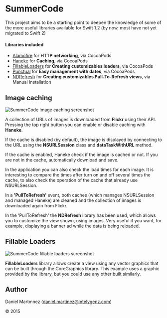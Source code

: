 SummerCode
===========
This project aims to be a starting point to deepen the knowledge of some of the more useful libraries available for Swift 1.2 (by now, most have not yet migrated to Swift 2) 

#### Libraries included
- [Alamofire](https://github.com/Alamofire/Alamofire) for **HTTP networking**, via CocoaPods
- [Haneke](https://github.com/Haneke/HanekeSwift) for **Caching**, via CocoaPods
- [FillableLoaders](https://github.com/poolqf/FillableLoaders) for **Creating customizables loaders**, via CocoaPods
- [Punctual](https://github.com/harlanhaskins/Punctual.swift) for **Easy management with dates**, via CocoaPods
- [NDRefresh](https://github.com/Nextdoor/NDRefresh) for **Creating customizables Pull-To-Refresh views**, via Manual Installation

**Image caching**
-----------------

![SummerCode image caching screenshot](https://github.com/igzdanielmartinez/SummerCode/blob/master/Resources/Screenshots/ImageCaching.png) 

A collection of URLs of images is downloaded from **Flickr** using their API. Pressing the top right button you can enable or disable caching with **Haneke**.

If the cache is disabled (by default), the image is displayed by connecting to the URL using the **NSURLSession** class and **dataTaskWithURL** method.

If the cache is enabled, Haneke check if the image is cached or not. If you are not in the cache, automatically download and save.

In the application you can also check the load times for each image. It is interesting to compare the times after turn on and off several times the cache, to also check the operation of the cache that already use NSURLSession.

In a **'PullToRefresh'** event, both caches (which manages NSURLSession and managed Haneke) are cleaned and the collection of images is downloaded again from Flickr.

In the 'PullToRefresh' the **NDRefresh** library has been used, which allows you to customize the view shown, using images. Very useful if you want, for example, displaying a banner ad while the data is being reloaded.

**Fillable Loaders**
--------------------

![SummerCode fillable loaders screenshot](https://github.com/igzdanielmartinez/SummerCode/blob/master/Resources/Screenshots/FillableLoaders.png)

**FillableLoaders** library allows create a view using any vector graphics that can be built through the CoreGraphics library. This example uses a graphic provided by the library, but you could use any other built similarly.

## Author
Daniel Martmnez (daniel.martinez@intelygenz.com)

&copy; 2015